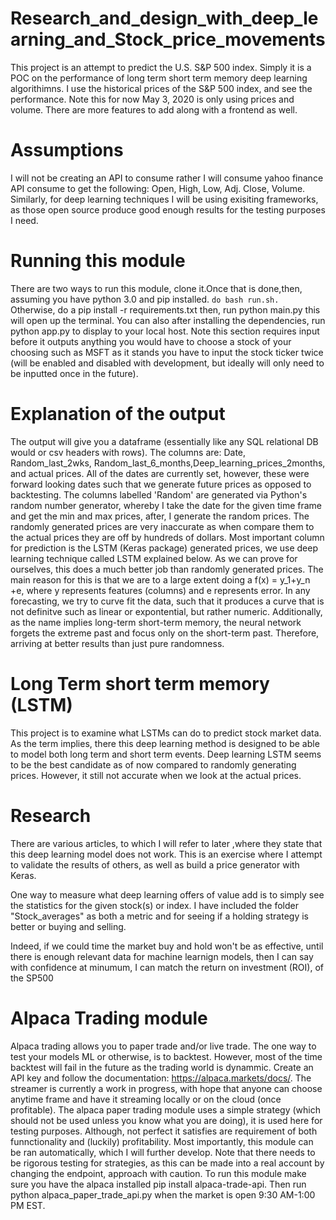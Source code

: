 # Research_and_design_with_deep_learning_and_Stock_price_movements

This project is an attempt to predict the U.S. S&P 500 index. Simply it is a POC on the performance of long term short term memory deep learning algorithimns. I use the historical prices of the S&P 500 index, and see the performance. Note this for now May 3, 2020 is only using prices and volume. There are more features to add along with a frontend as well.

# Assumptions 
I will not be creating an API to consume rather I will consume yahoo finance API consume to get the following: Open, High, Low, Adj. Close, Volume. Similarly, for deep learning techniques I will be using exisiting frameworks, as those open source produce good enough results for the testing purposes I need.

# Running this module 
There are  two ways to run this module, clone it.Once that is done,then, assuming you have python 3.0 and pip installed.
``` do bash run.sh. ```
Otherwise, do a pip install -r requirements.txt then, run python main.py this will open up the terminal. You can also after installing the dependencies, run python app.py to display to your local host. Note this section requires input before it outputs anything you would have to choose a stock of your choosing such as MSFT as it stands you have to input the stock ticker twice (will be enabled and disabled with development, but ideally will only need to be inputted once in the future).

# Explanation of the output
The output will give you a dataframe (essentially like any SQL relational DB would or csv headers with rows). The columns are: Date, Random_last_2wks, Random_last_6_months,Deep_learning_prices_2months, and actual prices. All of the dates are currently set, however, these were forward looking dates such that we generate future prices as opposed to backtesting. The columns labelled 'Random' are generated via Python's random number generator, whereby I take the date for the given time frame and get the min and max prices, after, I generate the random prices. The randomly generated prices are very inaccurate as when compare them to the actual prices they are off by hundreds of dollars. Most important column for prediction is the LSTM (Keras package) generated prices, we use deep learning technique called LSTM explained below. As we can prove for ourselves, this does a much better job than randomly generated prices. The main reason for this is that we are to a large extent doing a f(x) = y_1+y_n +e, where y represents features (columns) and e represents error. In any forecasting, we try to curve fit the data, such that it produces a curve that is not definitve such as linear or expontential, but rather numeric. Additionally, as the name implies long-term short-term memory, the neural network forgets the extreme past and focus only on the short-term past. Therefore, arriving at better results than just pure randomness. 

# Long Term short term memory (LSTM)

This project is to examine what LSTMs can do to predict stock market data. As the term implies, there this deep learning method is designed to be able to model both long term and short term events. Deep learning LSTM seems to be the best candidate as of now 
compared to randomly generating prices. However, it still not accurate when we look at the actual prices.


# Research 

There are various articles, to which I will refer to later ,where they state that this deep learning model does not work. This is an exercise where I attempt to validate the results of others, as well as build a price generator with Keras.

One way to measure what deep learning offers of value add is to simply see the statistics for the given stock(s) or index. I have included the folder "Stock_averages" as both a metric and for seeing if a holding strategy is better or buying and selling. 

Indeed, if we could time the market buy and hold won't be as effective, until there is enough relevant data for machine learnign models, then I can say with confidence at minumum, I can match the return on investment (ROI), of the SP500

# Alpaca Trading module
Alpaca trading allows you to paper trade and/or live trade. The one way to test your models ML or otherwise, is to backtest. However, most of the time backtest will fail in the future as the trading world is dynammic. Create an API key and follow the documentation: https://alpaca.markets/docs/. The streamer is currently a work in progress, with hope that anyone can choose anytime frame and have it streaming locally or on the cloud (once profitable). The alpaca paper trading module uses a simple strategy (which should not be used unless you know what you are doing), it is used here for testing purposes. Although, not perfect it satisfies are requirement of both funnctionality and (luckily) profitability. Most importantly, this module can be ran automatically, which I will further develop. Note that there needs to be rigorous testing for strategies, as this can be made into a real account by changing the endpoint,  approach with caution. To run this module make sure you have the alpaca installed pip install alpaca-trade-api. Then run python alpaca_paper_trade_api.py when the market is open 9:30 AM-1:00 PM EST.
